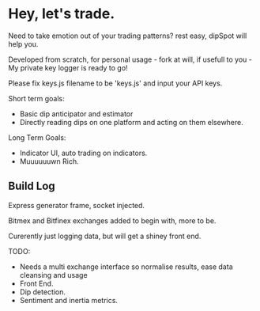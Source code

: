 # Hey, let's trade.

Need to take emotion out of your trading patterns? rest easy, dipSpot will help you.

Developed from scratch, for personal usage  - fork at will, if usefull to you - My private key logger is ready to go!

Please fix keys.js filename to be 'keys.js' and input your API keys.

Short term goals:
- Basic dip anticipator and estimator
- Directly reading dips on one platform and acting on them elsewhere.

Long Term Goals:
- Indicator UI, auto trading on indicators.
- Muuuuuuwn Rich.



## Build Log

Express generator frame, socket injected.

Bitmex and Bitfinex exchanges added to begin with, more to be.

Curerently just logging data, but will get a shiney front end.

TODO: 

 * Needs a multi exchange interface so normalise results, ease data cleansing and usage
 * Front End.
 * Dip detection.
 * Sentiment and inertia metrics.
